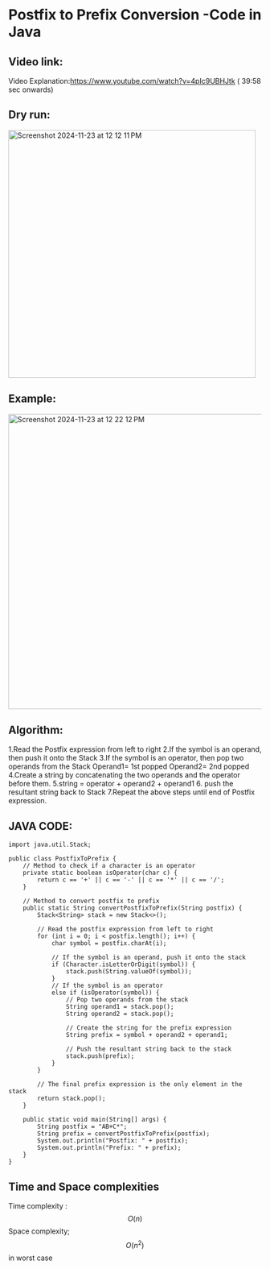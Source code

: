 # Postfix to Prefix  Conversion -Code in Java
## Video link:

Video Explanation:https://www.youtube.com/watch?v=4pIc9UBHJtk ( 39:58 sec onwards)

## Dry run:
<img width="492" alt="Screenshot 2024-11-23 at 12 12 11 PM" src="https://github.com/user-attachments/assets/c739e143-35c3-4e72-b96e-9e0da3624871">


## Example:

<img width="586" alt="Screenshot 2024-11-23 at 12 22 12 PM" src="https://github.com/user-attachments/assets/da73b459-81d9-4018-803e-6c1ec0b304a6">

## Algorithm:
1.Read the Postfix expression from left to right
2.If the symbol is an operand, then push it onto the Stack
3.If the symbol is an operator, then pop two operands from the Stack 
 Operand1= 1st popped 
 Operand2= 2nd popped
4.Create a string by concatenating the two operands and the operator before them. 
5.string = operator + operand2 + operand1 
6. push the resultant string back to Stack
7.Repeat the above steps until end of Postfix expression.

## JAVA CODE:
```
import java.util.Stack;

public class PostfixToPrefix {
    // Method to check if a character is an operator
    private static boolean isOperator(char c) {
        return c == '+' || c == '-' || c == '*' || c == '/';
    }

    // Method to convert postfix to prefix
    public static String convertPostfixToPrefix(String postfix) {
        Stack<String> stack = new Stack<>();

        // Read the postfix expression from left to right
        for (int i = 0; i < postfix.length(); i++) {
            char symbol = postfix.charAt(i);

            // If the symbol is an operand, push it onto the stack
            if (Character.isLetterOrDigit(symbol)) {
                stack.push(String.valueOf(symbol));
            } 
            // If the symbol is an operator
            else if (isOperator(symbol)) {
                // Pop two operands from the stack
                String operand1 = stack.pop();
                String operand2 = stack.pop();

                // Create the string for the prefix expression
                String prefix = symbol + operand2 + operand1;

                // Push the resultant string back to the stack
                stack.push(prefix);
            }
        }

        // The final prefix expression is the only element in the stack
        return stack.pop();
    }

    public static void main(String[] args) {
        String postfix = "AB+C*";
        String prefix = convertPostfixToPrefix(postfix);
        System.out.println("Postfix: " + postfix);
        System.out.println("Prefix: " + prefix);
    }
}
```
## Time and Space complexities
Time complexity : $$O(n)$$
Space complexity; $$O(n^2)$$ in worst case

